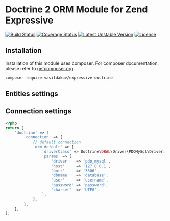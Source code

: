 # Doctrine 2 ORM Module for Zend Expressive

[![Build Status](https://travis-ci.org/vasildakov/expressive-doctrine.svg?branch=master)](https://travis-ci.org/vasildakov/expressive-doctrine)
[![Coverage Status](https://coveralls.io/repos/github/vasildakov/expressive-doctrine/badge.svg?branch=master)](https://coveralls.io/github/vasildakov/expressive-doctrine?branch=master)
[![Latest Unstable Version](https://poser.pugx.org/vasildakov/expressive-doctrine/v/unstable)](https://packagist.org/packages/vasildakov/expressive-doctrine)
[![License](https://poser.pugx.org/vasildakov/expressive-doctrine/license)](https://packagist.org/packages/vasildakov/expressive-doctrine)


## Installation

Installation of this module uses composer. For composer documentation, please refer to
[getcomposer.org](http://getcomposer.org/).

```sh
composer require vasildakov/expressive-doctrine
```

## Entities settings

## Connection settings
```php
<?php
return [
    'doctrine' => [
        'connection' => [
            // default connection
            'orm_default' => [
                'driverClass' => Doctrine\DBAL\Driver\PDOMySql\Driver::class,
                'params' => [
                    'driver'   => 'pdo_mysql',
                    'host'     => '127.0.0.1',
                    'port'     => '3306',
                    'dbname'   => 'database',
                    'user'     => 'username',
                    'password' => 'password',
                    'charset'  => 'UTF8',
                ],
            ],
        ],
    ],
];
```